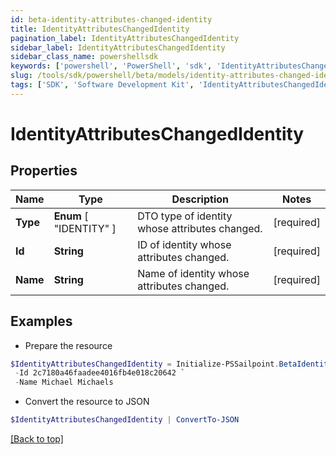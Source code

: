 ```yaml
---
id: beta-identity-attributes-changed-identity
title: IdentityAttributesChangedIdentity
pagination_label: IdentityAttributesChangedIdentity
sidebar_label: IdentityAttributesChangedIdentity
sidebar_class_name: powershellsdk
keywords: ['powershell', 'PowerShell', 'sdk', 'IdentityAttributesChangedIdentity', 'BetaIdentityAttributesChangedIdentity'] 
slug: /tools/sdk/powershell/beta/models/identity-attributes-changed-identity
tags: ['SDK', 'Software Development Kit', 'IdentityAttributesChangedIdentity', 'BetaIdentityAttributesChangedIdentity']
---
```



# IdentityAttributesChangedIdentity

## Properties

Name | Type | Description | Notes
------------ | ------------- | ------------- | -------------
**Type** |  **Enum** [  "IDENTITY" ] | DTO type of identity whose attributes changed. | [required]
**Id** | **String** | ID of identity whose attributes changed. | [required]
**Name** | **String** | Name of identity whose attributes changed. | [required]

## Examples

- Prepare the resource
```powershell
$IdentityAttributesChangedIdentity = Initialize-PSSailpoint.BetaIdentityAttributesChangedIdentity  -Type IDENTITY `
 -Id 2c7180a46faadee4016fb4e018c20642 `
 -Name Michael Michaels
```

- Convert the resource to JSON
```powershell
$IdentityAttributesChangedIdentity | ConvertTo-JSON
```


[[Back to top]](#) 


